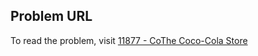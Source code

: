 ## Problem URL

To read the problem, visit [11877 - CoThe Coco-Cola Store](https://uva.onlinejudge.org/external/118/p11877.pdf)
